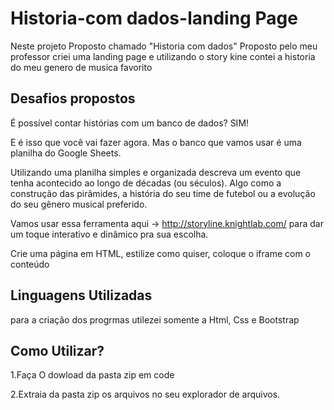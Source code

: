 # Historia-com dados-landing Page
Neste projeto Proposto chamado "Historia com dados"  Proposto pelo meu professor criei uma landing page e utilizando  o story kine contei a historia do meu genero de musica favorito


## Desafios propostos

É possível contar histórias com um banco de dados?
SIM! 

E é isso que você vai fazer agora. 
Mas o banco que vamos usar é uma planilha do Google Sheets. 

Utilizando uma planilha simples e organizada descreva um evento que tenha acontecido ao longo de décadas (ou séculos). Algo como a construção das pirâmides, a história do seu time de futebol ou a evolução do seu gênero musical preferido. 

Vamos usar essa ferramenta aqui -> http://storyline.knightlab.com/ para dar um toque interativo e dinâmico pra sua escolha. 

Crie uma página em HTML, estilize como quiser, coloque o iframe com o conteúdo


## Linguagens Utilizadas
para a criaçâo dos progrmas utilezei somente a Html, Css e Bootstrap

## Como Utilizar?
1.Faça O dowload da pasta zip em code

2.Extraia  da pasta zip os arquivos no seu explorador de arquivos.
